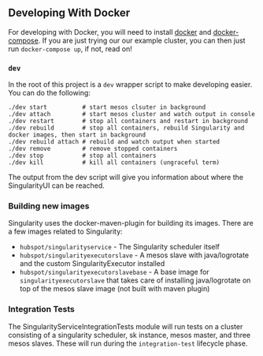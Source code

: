## Developing With Docker

For developing with Docker, you will need to install [docker](https://docs.docker.com/installation/) and [docker-compose](https://docs.docker.com/compose/#installation-and-set-up). If you are just trying our our example cluster, you can then just run `docker-compose up`, if not, read on!

### `dev`

In the root of this project is a `dev` wrapper script to make developing easier. You can do the following:

```
./dev start          # start mesos clsuter in background
./dev attach         # start mesos cluster and watch output in console
./dev restart        # stop all containers and restart in background
./dev rebuild        # stop all containers, rebuild Singularity and docker images, then start in background
./dev rebuild attach # rebuild and watch output when started
./dev remove         # remove stopped containers
./dev stop           # stop all containers
./dev kill           # kill all containers (ungraceful term)
```

The output from the dev script will give you information about where the SingularityUI can be reached.

### Building new images

Singularity uses the docker-maven-plugin for building its images. There are a few images related to Singularity:

- `hubspot/singularityservice` - The Singularity scheduler itself
- `hubspot/singularityexecutorslave` - A mesos slave with java/logrotate and the custom SingularityExecutor installed
- `hubspot/singularityexecutorslavebase` - A base image for `singularityexecutorslave` that takes care of installing java/logrotate on top of the mesos slave image (not built with maven plugin)

### Integration Tests

The SingularityServiceIntegrationTests module will run tests on a cluster consisting of a singularity scheduler, sk instance, mesos master, and three mesos slaves. These will run during the `integration-test` lifecycle phase.